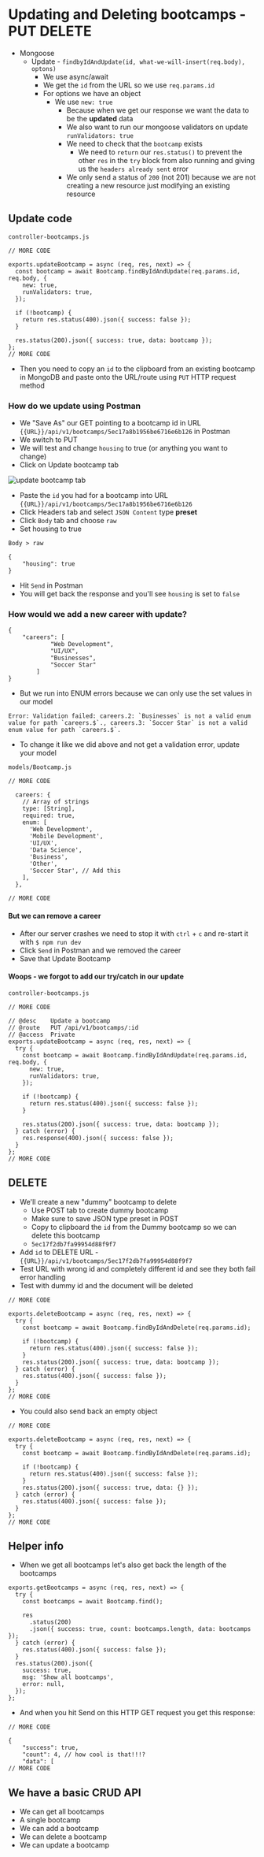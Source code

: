 # Updating and Deleting bootcamps - PUT DELETE
* Mongoose
    - Update - `findbyIdAndUpdate(id, what-we-will-insert(req.body), optons)`
        + We use async/await
        + We get the `id` from the URL so we use `req.params.id`
        + For options we have an object
            * We use `new: true`
                - Because when we get our response we want the data to be the **updated** data
                - We also want to run our mongoose validators on update `runValidators: true`
                - We need to check that the `bootcamp` exists
                    + We need to `return` our `res.status()` to prevent the other `res` in the `try` block from also running and giving us the `headers already sent` error
                - We only send a status of `200` (not 201) because we are not creating a new resource just modifying an existing resource

## Update code
`controller-bootcamps.js`

```
// MORE CODE

exports.updateBootcamp = async (req, res, next) => {
  const bootcamp = await Bootcamp.findByIdAndUpdate(req.params.id, req.body, {
    new: true,
    runValidators: true,
  });

  if (!bootcamp) {
    return res.status(400).json({ success: false });
  }

  res.status(200).json({ success: true, data: bootcamp });
};
// MORE CODE
```

* Then you need to copy an `id` to the clipboard from an existing bootcamp in MongoDB and paste onto the URL/route using `PUT` HTTP request method

### How do we update using Postman
* We "Save As" our GET pointing to a bootcamp id in URL `{{URL}}/api/v1/bootcamps/5ec17a8b1956be6716e6b126` in Postman
* We switch to PUT
* We will test and change `housing` to true (or anything you want to change)
* Click on Update bootcamp tab 

![update bootcamp tab](https://i.imgur.com/DWpBEs2.png)

* Paste the `id` you had for a bootcamp into URL `{{URL}}/api/v1/bootcamps/5ec17a8b1956be6716e6b126`
* Click Headers tab and select `JSON Content` type **preset**
* Click `Body` tab and choose `raw`
* Set housing to true

`Body > raw`

```
{
    "housing": true
}
```

* Hit `Send` in Postman
* You will get back the response and you'll see `housing` is set to `false`

### How would we add a new career with update?
```
{
    "careers": [
            "Web Development",
            "UI/UX",
            "Businesses",
            "Soccer Star"
        ]
}
```

* But we run into ENUM errors because we can only use the set values in our model

```
Error: Validation failed: careers.2: `Businesses` is not a valid enum value for path `careers.$`., careers.3: `Soccer Star` is not a valid enum value for path `careers.$`.
```

* To change it like we did above and not get a validation error, update your model

`models/Bootcamp.js`

```
// MORE CODE

  careers: {
    // Array of strings
    type: [String],
    required: true,
    enum: [
      'Web Development',
      'Mobile Development',
      'UI/UX',
      'Data Science',
      'Business',
      'Other',
      'Soccer Star', // Add this
    ],
  },

// MORE CODE
```

#### But we can remove a career
* After our server crashes we need to stop it with `ctrl` + `c` and re-start it with `$ npm run dev`
* Click `Send` in Postman and we removed the career
* Save that Update Bootcamp

#### Woops - we forgot to add our try/catch in our update
`controller-bootcamps.js`

```
// MORE CODE

// @desc    Update a bootcamp
// @route   PUT /api/v1/bootcamps/:id
// @access  Private
exports.updateBootcamp = async (req, res, next) => {
  try {
    const bootcamp = await Bootcamp.findByIdAndUpdate(req.params.id, req.body, {
      new: true,
      runValidators: true,
    });

    if (!bootcamp) {
      return res.status(400).json({ success: false });
    }

    res.status(200).json({ success: true, data: bootcamp });
  } catch (error) {
    res.response(400).json({ success: false });
  }
};
// MORE CODE
```

## DELETE
* We'll create a new "dummy" bootcamp to delete
    - Use POST tab to create dummy bootcamp
    - Make sure to save JSON type preset in POST
    - Copy to clipboard the `id` from the Dummy bootcamp so we can delete this bootcamp
    - `5ec17f2db7fa99954d88f9f7`
* Add `id` to DELETE URL - `{{URL}}/api/v1/bootcamps/5ec17f2db7fa99954d88f9f7`
* Test URL with wrong id and completely different id and see they both fail error handling
* Test with dummy id and the document will be deleted

```
// MORE CODE

exports.deleteBootcamp = async (req, res, next) => {
  try {
    const bootcamp = await Bootcamp.findByIdAndDelete(req.params.id);

    if (!bootcamp) {
      return res.status(400).json({ success: false });
    }
    res.status(200).json({ success: true, data: bootcamp });
  } catch (error) {
    res.status(400).json({ success: false });
  }
};
// MORE CODE
```

* You could also send back an empty object

```
// MORE CODE

exports.deleteBootcamp = async (req, res, next) => {
  try {
    const bootcamp = await Bootcamp.findByIdAndDelete(req.params.id);

    if (!bootcamp) {
      return res.status(400).json({ success: false });
    }
    res.status(200).json({ success: true, data: {} });
  } catch (error) {
    res.status(400).json({ success: false });
  }
};
// MORE CODE
```

## Helper info
* When we get all bootcamps let's also get back the length of the bootcamps

```
exports.getBootcamps = async (req, res, next) => {
  try {
    const bootcamps = await Bootcamp.find();

    res
      .status(200)
      .json({ success: true, count: bootcamps.length, data: bootcamps });
  } catch (error) {
    res.status(400).json({ success: false });
  }
  res.status(200).json({
    success: true,
    msg: 'Show all bootcamps',
    error: null,
  });
};
```

* And when you hit Send on this HTTP GET request you get this response:

```
// MORE CODE

{
    "success": true,
    "count": 4, // how cool is that!!!?
    "data": [
// MORE CODE
```

## We have a basic CRUD API
* We can get all bootcamps
* A single bootcamp
* We can add a bootcamp
* We can delete a bootcamp
* We can update a bootcamp

